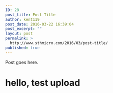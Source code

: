 ```yaml
---
ID: 28
post_title: Post Title
author: kent119
post_date: 2016-03-22 16:39:04
post_excerpt: ""
layout: post
permalink: >
  http://www.sthmicro.com/2016/03/post-title/
published: true
---
```

Post goes here.

# hello, test upload